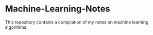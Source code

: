 # Machine-Learning-Notes

This repository contains a compilation of my notes on machine learning algorithms.
